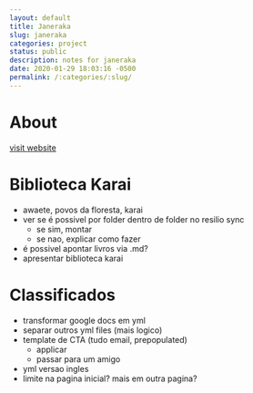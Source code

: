 ```yaml
---
layout: default
title: Janeraka
slug: janeraka
categories: project
status: public
description: notes for janeraka
date: 2020-01-29 18:03:16 -0500
permalink: /:categories/:slug/
---
```


# About 

[visit website](https://janeraka.org)

# Biblioteca Karai

- awaete, povos da floresta, karai
- ver se é possivel por folder dentro de folder no resilio sync
	- se sim, montar
	- se nao, explicar como fazer
- é possivel apontar livros via .md?
- apresentar biblioteca karai

# Classificados

- transformar google docs em yml
- separar outros yml files (mais logico)
- template de CTA (tudo email, prepopulated)
	- applicar
	- passar para um amigo
- yml versao ingles
- limite na pagina inicial? mais em outra pagina?

